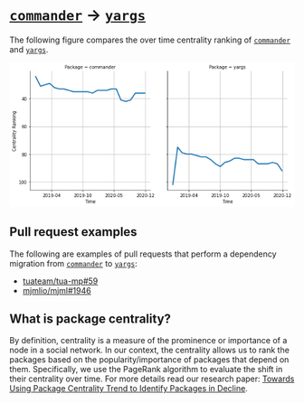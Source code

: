 # [`commander`](https://www.npmjs.com/package/commander) -> [`yargs`](https://www.npmjs.com/package/yargs)

The following figure compares the over time centrality ranking of [`commander`](https://www.npmjs.com/package/commander) and [`yargs`](https://www.npmjs.com/package/yargs).

![the centrality of commander and yargs](../figs/commander_yargs.png)

## Pull request examples

The following are examples of pull requests that perform a dependency migration from [`commander`](https://www.npmjs.com/package/commander) to [`yargs`](https://www.npmjs.com/package/yargs):

- [tuateam/tua-mp#59](https://github.com/tuateam/tua-mp/pull/59)
- [mjmlio/mjml#1946](https://github.com/mjmlio/mjml/pull/1946)

## What is package centrality?

By definition, centrality is a measure of the prominence or importance of a node in a social network.
In our context, the centrality allows us to rank the packages based on the popularity/importance of packages that depend on them.
Specifically, we use the PageRank algorithm to evaluate the shift in their centrality over time.
For more details read our research paper: [Towards Using Package Centrality Trend to Identify Packages in Decline](https://arxiv.org/abs/2107.10168).
